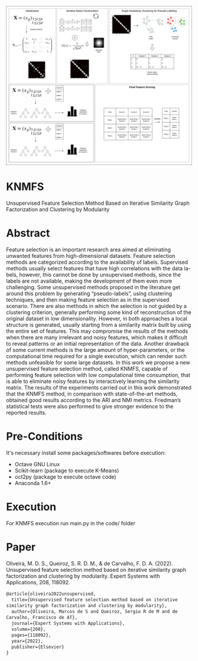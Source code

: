 ![KNMFS](https://github.com/marcosd3souza/KNMFS/blob/main/KNMFS_workflow.png)

# KNMFS
Unsupervised Feature Selection Method Based on Iterative Similarity Graph Factorization and Clustering by Modularity

# Abstract

Feature selection is an important research area aimed at eliminating unwanted features from high-dimensional datasets. Feature selection methods are categorized according to the availability of labels. Supervised methods usually select features that have high correlations with the data la-
bels, however, this cannot be done by unsupervised methods, since the labels are not available, making the development of them even more challenging. Some unsupervised methods proposed in the literature get around this problem by generating “pseudo-labels”, using clustering techniques, and then making feature selection as in the supervised scenario. There are also methods in which the selection is not guided by a clustering criterion, generally performing some kind of reconstruction of the original dataset in low dimensionality. However, in both approaches a local structure is generated, usually starting from a similarity matrix built by using the entire set of features. This may compromise the results of the methods when there are many irrelevant and noisy features, which makes it difficult to reveal patterns or an initial representation of the data. Another drawback of some current methods is the large amount of hyper-parameters, or the computational time required for a single execution, which can render such methods unfeasible for some large datasets. In this work we propose a new unsupervised feature selection method, called KNMFS, capable of performing feature selection with low computational time consumption, that is able to eliminate noisy features by interactively learning the similarity matrix. The results of the experiments carried out in this work demonstrated that the KNMFS method, in comparison with state-of-the-art methods, obtained good results according to the ARI and NMI metrics. Friedman’s statistical tests were also performed to give stronger evidence to the reported results.

# Pre-Conditions
It's necessary install some packages/softwares before execution:

- Octave GNU Linux
- Scikit-learn (package to execute K-Means)
- oct2py (package to execute octave code)
- Anaconda 1.6+

# Execution
For KNMFS execution run main.py in the code/ folder

# Paper
Oliveira, M. D. S., Queiroz, S. R. D. M., & de Carvalho, F. D. A. (2022). Unsupervised feature selection method based on iterative similarity graph factorization and clustering by modularity. Expert Systems with Applications, 208, 118092.

```
@article{oliveira2022unsupervised,
  title={Unsupervised feature selection method based on iterative similarity graph factorization and clustering by modularity},
  author={Oliveira, Marcos de S and Queiroz, Sergio R de M and de Carvalho, Francisco de AT},
  journal={Expert Systems with Applications},
  volume={208},
  pages={118092},
  year={2022},
  publisher={Elsevier}
}
```
